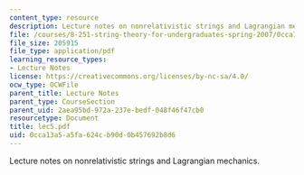 ```yaml
---
content_type: resource
description: Lecture notes on nonrelativistic strings and Lagrangian mechanics.
file: /courses/8-251-string-theory-for-undergraduates-spring-2007/0cca13a5a5fa624cb90d0b457692b8d6_lec5.pdf
file_size: 205915
file_type: application/pdf
learning_resource_types:
- Lecture Notes
license: https://creativecommons.org/licenses/by-nc-sa/4.0/
ocw_type: OCWFile
parent_title: Lecture Notes
parent_type: CourseSection
parent_uid: 2aea95bd-972a-237e-bedf-048f46f47cb0
resourcetype: Document
title: lec5.pdf
uid: 0cca13a5-a5fa-624c-b90d-0b457692b8d6
---
```

Lecture notes on nonrelativistic strings and Lagrangian mechanics.